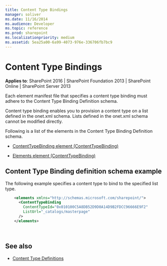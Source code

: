 ```yaml
---
title: Content Type Bindings
manager: soliver
ms.date: 11/16/2014
ms.audience: Developer
ms.topic: reference
ms.prod: sharepoint
ms.localizationpriority: medium
ms.assetid: 5ea25a00-6a99-4073-976e-336706fb7bc9
---
```


# Content Type Bindings

**Applies to**: SharePoint 2016 | SharePoint Foundation 2013 | SharePoint Online | SharePoint Server 2013

Each element manifest file that specifies a content type binding must adhere to the Content Type Binding Definition schema.

Content type binding enables you to provision a content type on a list defined in the onet.xml schema. Lists defined in the onet.xml schema cannot be modified directly.

Following is a list of the elements in the Content Type Binding Definition schema.

- [ContentTypeBinding element (ContentTypeBinding)](contenttypebinding-element-contenttypebinding.md)

- [Elements element (ContentTypeBinding)](elements-element-contenttypebinding.md)

## Content Type Binding definition schema example

The following example specifies a content type to bind to the specified list type.

```XML 
    <elements xmlns="http://schemas.microsoft.com/sharepoint/">
      <ContentTypeBinding
        ContentTypeId="0x010100C5A8DB52D9D0A14D9B2FDCC96666E9F2" 
        ListUrl="_catalogs/masterpage"
      />
    </elements>
```

<br/>

## See also

- [Content Type Definitions](content-type-definitions.md)


 







